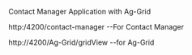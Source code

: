 Contact Manager Application with Ag-Grid

http:/4200/contact-manager --For Contact Manager

http://4200/Ag-Grid/gridView --for Ag-Grid 

